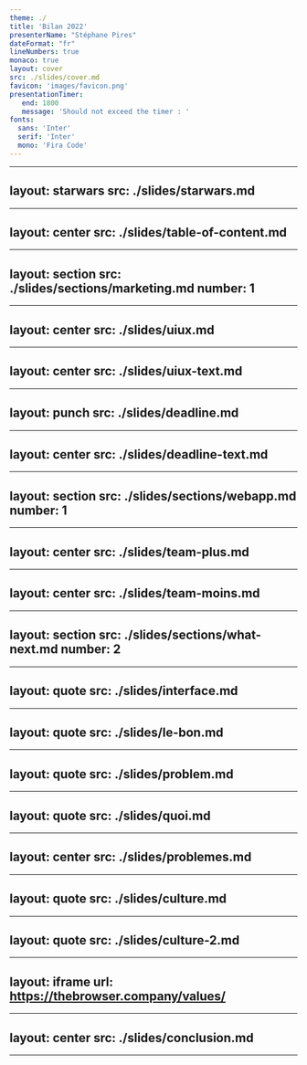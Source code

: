 ```yaml
---
theme: ./
title: 'Bilan 2022'
presenterName: "Stéphane Pires"
dateFormat: "fr"
lineNumbers: true
monaco: true
layout: cover
src: ./slides/cover.md
favicon: 'images/favicon.png'
presentationTimer:
   end: 1800
   message: 'Should not exceed the timer : '
fonts: 
  sans: 'Inter'
  serif: 'Inter'
  mono: 'Fira Code'
---
```


---
layout: starwars
src: ./slides/starwars.md
---

---
layout: center
src: ./slides/table-of-content.md
---

---
layout: section
src: ./slides/sections/marketing.md
number: 1
---



---
layout: center
src: ./slides/uiux.md
---

---
layout: center
src: ./slides/uiux-text.md
---

---
layout: punch
src: ./slides/deadline.md
---


---
layout: center
src: ./slides/deadline-text.md
---

---
layout: section
src: ./slides/sections/webapp.md
number: 1
---

---
layout: center
src: ./slides/team-plus.md
---

---
layout: center
src: ./slides/team-moins.md
---

---
layout: section
src: ./slides/sections/what-next.md
number: 2
---


---
layout: quote
src: ./slides/interface.md
---

---
layout: quote
src: ./slides/le-bon.md
---


---
layout: quote
src: ./slides/problem.md
---

---
layout: quote
src: ./slides/quoi.md
---


---
layout: center
src: ./slides/problemes.md
---


---
layout: quote
src: ./slides/culture.md
---

---
layout: quote
src: ./slides/culture-2.md
---

---
layout: iframe
url: https://thebrowser.company/values/
---

---
layout: center
src: ./slides/conclusion.md
---

---


